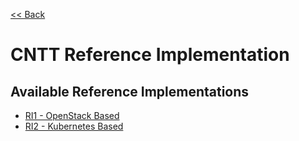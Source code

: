 [<< Back](../)

# CNTT Reference Implementation

<a name="available-ri"></a>

## Available Reference Implementations
* [RI1 - OpenStack Based](cntt-ri)
* [RI2 - Kubernetes Based](cntt-ri2)
